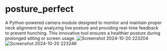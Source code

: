 # posture_perfect
 A Python-powered camera module designed to monitor and maintain proper neck alignment by analyzing live posture and providing real-time feedback to prevent hunching. This innovative tool ensures a healthier posture during prolonged sitting or screen usage.
![Screenshot 2024-10-20 223204](https://github.com/user-attachments/assets/528c2d2a-1416-4c68-a2f2-74fb000f1ea6)
![Screenshot 2024-10-20 223246](https://github.com/user-attachments/assets/dc539863-add3-4670-9326-1f03383ac3fb)
